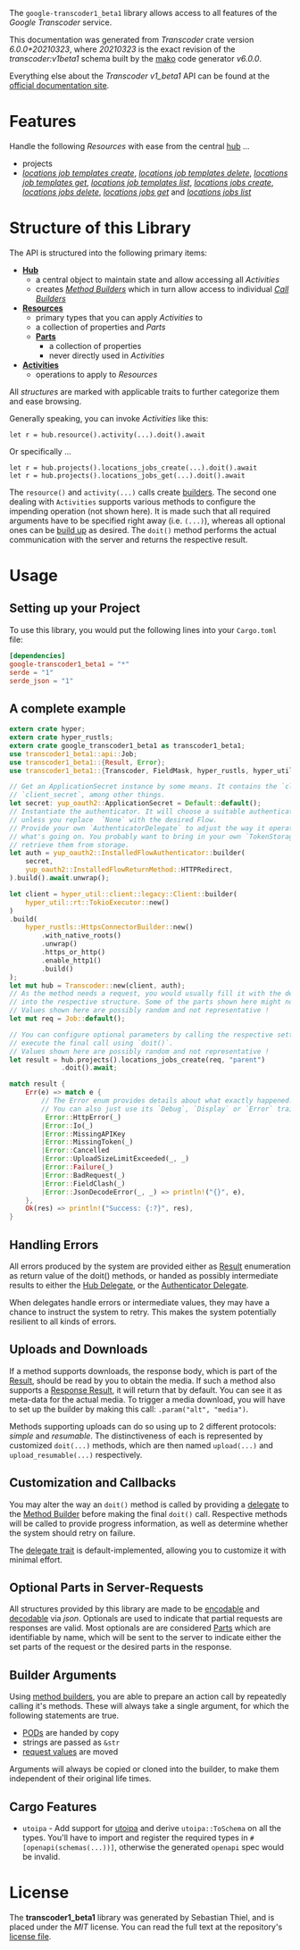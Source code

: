 <!---
DO NOT EDIT !
This file was generated automatically from 'src/generator/templates/api/README.md.mako'
DO NOT EDIT !
-->
The `google-transcoder1_beta1` library allows access to all features of the *Google Transcoder* service.

This documentation was generated from *Transcoder* crate version *6.0.0+20210323*, where *20210323* is the exact revision of the *transcoder:v1beta1* schema built by the [mako](http://www.makotemplates.org/) code generator *v6.0.0*.

Everything else about the *Transcoder* *v1_beta1* API can be found at the
[official documentation site](https://cloud.google.com/transcoder/docs/).
# Features

Handle the following *Resources* with ease from the central [hub](https://docs.rs/google-transcoder1_beta1/6.0.0+20210323/google_transcoder1_beta1/Transcoder) ...

* projects
 * [*locations job templates create*](https://docs.rs/google-transcoder1_beta1/6.0.0+20210323/google_transcoder1_beta1/api::ProjectLocationJobTemplateCreateCall), [*locations job templates delete*](https://docs.rs/google-transcoder1_beta1/6.0.0+20210323/google_transcoder1_beta1/api::ProjectLocationJobTemplateDeleteCall), [*locations job templates get*](https://docs.rs/google-transcoder1_beta1/6.0.0+20210323/google_transcoder1_beta1/api::ProjectLocationJobTemplateGetCall), [*locations job templates list*](https://docs.rs/google-transcoder1_beta1/6.0.0+20210323/google_transcoder1_beta1/api::ProjectLocationJobTemplateListCall), [*locations jobs create*](https://docs.rs/google-transcoder1_beta1/6.0.0+20210323/google_transcoder1_beta1/api::ProjectLocationJobCreateCall), [*locations jobs delete*](https://docs.rs/google-transcoder1_beta1/6.0.0+20210323/google_transcoder1_beta1/api::ProjectLocationJobDeleteCall), [*locations jobs get*](https://docs.rs/google-transcoder1_beta1/6.0.0+20210323/google_transcoder1_beta1/api::ProjectLocationJobGetCall) and [*locations jobs list*](https://docs.rs/google-transcoder1_beta1/6.0.0+20210323/google_transcoder1_beta1/api::ProjectLocationJobListCall)




# Structure of this Library

The API is structured into the following primary items:

* **[Hub](https://docs.rs/google-transcoder1_beta1/6.0.0+20210323/google_transcoder1_beta1/Transcoder)**
    * a central object to maintain state and allow accessing all *Activities*
    * creates [*Method Builders*](https://docs.rs/google-transcoder1_beta1/6.0.0+20210323/google_transcoder1_beta1/common::MethodsBuilder) which in turn
      allow access to individual [*Call Builders*](https://docs.rs/google-transcoder1_beta1/6.0.0+20210323/google_transcoder1_beta1/common::CallBuilder)
* **[Resources](https://docs.rs/google-transcoder1_beta1/6.0.0+20210323/google_transcoder1_beta1/common::Resource)**
    * primary types that you can apply *Activities* to
    * a collection of properties and *Parts*
    * **[Parts](https://docs.rs/google-transcoder1_beta1/6.0.0+20210323/google_transcoder1_beta1/common::Part)**
        * a collection of properties
        * never directly used in *Activities*
* **[Activities](https://docs.rs/google-transcoder1_beta1/6.0.0+20210323/google_transcoder1_beta1/common::CallBuilder)**
    * operations to apply to *Resources*

All *structures* are marked with applicable traits to further categorize them and ease browsing.

Generally speaking, you can invoke *Activities* like this:

```Rust,ignore
let r = hub.resource().activity(...).doit().await
```

Or specifically ...

```ignore
let r = hub.projects().locations_jobs_create(...).doit().await
let r = hub.projects().locations_jobs_get(...).doit().await
```

The `resource()` and `activity(...)` calls create [builders][builder-pattern]. The second one dealing with `Activities`
supports various methods to configure the impending operation (not shown here). It is made such that all required arguments have to be
specified right away (i.e. `(...)`), whereas all optional ones can be [build up][builder-pattern] as desired.
The `doit()` method performs the actual communication with the server and returns the respective result.

# Usage

## Setting up your Project

To use this library, you would put the following lines into your `Cargo.toml` file:

```toml
[dependencies]
google-transcoder1_beta1 = "*"
serde = "1"
serde_json = "1"
```

## A complete example

```Rust
extern crate hyper;
extern crate hyper_rustls;
extern crate google_transcoder1_beta1 as transcoder1_beta1;
use transcoder1_beta1::api::Job;
use transcoder1_beta1::{Result, Error};
use transcoder1_beta1::{Transcoder, FieldMask, hyper_rustls, hyper_util, yup_oauth2};

// Get an ApplicationSecret instance by some means. It contains the `client_id` and
// `client_secret`, among other things.
let secret: yup_oauth2::ApplicationSecret = Default::default();
// Instantiate the authenticator. It will choose a suitable authentication flow for you,
// unless you replace  `None` with the desired Flow.
// Provide your own `AuthenticatorDelegate` to adjust the way it operates and get feedback about
// what's going on. You probably want to bring in your own `TokenStorage` to persist tokens and
// retrieve them from storage.
let auth = yup_oauth2::InstalledFlowAuthenticator::builder(
    secret,
    yup_oauth2::InstalledFlowReturnMethod::HTTPRedirect,
).build().await.unwrap();

let client = hyper_util::client::legacy::Client::builder(
    hyper_util::rt::TokioExecutor::new()
)
.build(
    hyper_rustls::HttpsConnectorBuilder::new()
        .with_native_roots()
        .unwrap()
        .https_or_http()
        .enable_http1()
        .build()
);
let mut hub = Transcoder::new(client, auth);
// As the method needs a request, you would usually fill it with the desired information
// into the respective structure. Some of the parts shown here might not be applicable !
// Values shown here are possibly random and not representative !
let mut req = Job::default();

// You can configure optional parameters by calling the respective setters at will, and
// execute the final call using `doit()`.
// Values shown here are possibly random and not representative !
let result = hub.projects().locations_jobs_create(req, "parent")
             .doit().await;

match result {
    Err(e) => match e {
        // The Error enum provides details about what exactly happened.
        // You can also just use its `Debug`, `Display` or `Error` traits
         Error::HttpError(_)
        |Error::Io(_)
        |Error::MissingAPIKey
        |Error::MissingToken(_)
        |Error::Cancelled
        |Error::UploadSizeLimitExceeded(_, _)
        |Error::Failure(_)
        |Error::BadRequest(_)
        |Error::FieldClash(_)
        |Error::JsonDecodeError(_, _) => println!("{}", e),
    },
    Ok(res) => println!("Success: {:?}", res),
}

```
## Handling Errors

All errors produced by the system are provided either as [Result](https://docs.rs/google-transcoder1_beta1/6.0.0+20210323/google_transcoder1_beta1/common::Result) enumeration as return value of
the doit() methods, or handed as possibly intermediate results to either the
[Hub Delegate](https://docs.rs/google-transcoder1_beta1/6.0.0+20210323/google_transcoder1_beta1/common::Delegate), or the [Authenticator Delegate](https://docs.rs/yup-oauth2/*/yup_oauth2/trait.AuthenticatorDelegate.html).

When delegates handle errors or intermediate values, they may have a chance to instruct the system to retry. This
makes the system potentially resilient to all kinds of errors.

## Uploads and Downloads
If a method supports downloads, the response body, which is part of the [Result](https://docs.rs/google-transcoder1_beta1/6.0.0+20210323/google_transcoder1_beta1/common::Result), should be
read by you to obtain the media.
If such a method also supports a [Response Result](https://docs.rs/google-transcoder1_beta1/6.0.0+20210323/google_transcoder1_beta1/common::ResponseResult), it will return that by default.
You can see it as meta-data for the actual media. To trigger a media download, you will have to set up the builder by making
this call: `.param("alt", "media")`.

Methods supporting uploads can do so using up to 2 different protocols:
*simple* and *resumable*. The distinctiveness of each is represented by customized
`doit(...)` methods, which are then named `upload(...)` and `upload_resumable(...)` respectively.

## Customization and Callbacks

You may alter the way an `doit()` method is called by providing a [delegate](https://docs.rs/google-transcoder1_beta1/6.0.0+20210323/google_transcoder1_beta1/common::Delegate) to the
[Method Builder](https://docs.rs/google-transcoder1_beta1/6.0.0+20210323/google_transcoder1_beta1/common::CallBuilder) before making the final `doit()` call.
Respective methods will be called to provide progress information, as well as determine whether the system should
retry on failure.

The [delegate trait](https://docs.rs/google-transcoder1_beta1/6.0.0+20210323/google_transcoder1_beta1/common::Delegate) is default-implemented, allowing you to customize it with minimal effort.

## Optional Parts in Server-Requests

All structures provided by this library are made to be [encodable](https://docs.rs/google-transcoder1_beta1/6.0.0+20210323/google_transcoder1_beta1/common::RequestValue) and
[decodable](https://docs.rs/google-transcoder1_beta1/6.0.0+20210323/google_transcoder1_beta1/common::ResponseResult) via *json*. Optionals are used to indicate that partial requests are responses
are valid.
Most optionals are are considered [Parts](https://docs.rs/google-transcoder1_beta1/6.0.0+20210323/google_transcoder1_beta1/common::Part) which are identifiable by name, which will be sent to
the server to indicate either the set parts of the request or the desired parts in the response.

## Builder Arguments

Using [method builders](https://docs.rs/google-transcoder1_beta1/6.0.0+20210323/google_transcoder1_beta1/common::CallBuilder), you are able to prepare an action call by repeatedly calling it's methods.
These will always take a single argument, for which the following statements are true.

* [PODs][wiki-pod] are handed by copy
* strings are passed as `&str`
* [request values](https://docs.rs/google-transcoder1_beta1/6.0.0+20210323/google_transcoder1_beta1/common::RequestValue) are moved

Arguments will always be copied or cloned into the builder, to make them independent of their original life times.

[wiki-pod]: http://en.wikipedia.org/wiki/Plain_old_data_structure
[builder-pattern]: http://en.wikipedia.org/wiki/Builder_pattern
[google-go-api]: https://github.com/google/google-api-go-client

## Cargo Features

* `utoipa` - Add support for [utoipa](https://crates.io/crates/utoipa) and derive `utoipa::ToSchema` on all
the types. You'll have to import and register the required types in `#[openapi(schemas(...))]`, otherwise the
generated `openapi` spec would be invalid.


# License
The **transcoder1_beta1** library was generated by Sebastian Thiel, and is placed
under the *MIT* license.
You can read the full text at the repository's [license file][repo-license].

[repo-license]: https://github.com/Byron/google-apis-rsblob/main/LICENSE.md

